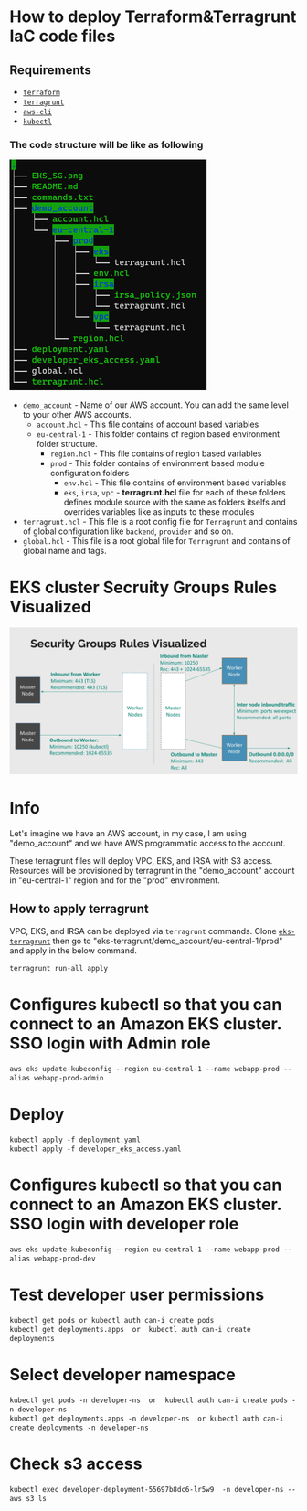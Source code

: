 # How to deploy Terraform&Terragrunt IaC code files

## Requirements

- [`terraform`](https://learn.hashicorp.com/tutorials/terraform/install-cli)
- [`terragrunt`](https://terragrunt.gruntwork.io/docs/getting-started/install/)
- [`aws-cli`](https://docs.aws.amazon.com/cli/latest/userguide/getting-started-install.html)
- [`kubectl`](https://docs.aws.amazon.com/eks/latest/userguide/install-kubectl.html)


### The code structure will be like as following

![Code_Tree](tf_tree.png)

* `demo_account` - Name of our AWS account. You can add the same level to your other AWS accounts.
    * `account.hcl` - This file contains of account based variables
    * `eu-central-1` - This folder contains of region  based environment folder structure. 
      * `region.hcl` - This file contains of region based variables
      * `prod` - This folder contains of environment based module configuration folders
        * `env.hcl` - This file contains of environment based variables
        * `eks`, `irsa`, `vpc`  - **terragrunt.hcl** file for each of these folders defines module source with the same as folders itselfs and overrides variables like as inputs to these modules
* `terragrunt.hcl` - This file is a root config file for `Terragrunt` and contains of global configuration like `backend`, `provider` and so on.
* `global.hcl` - This file is a root global file for `Terragrunt` and contains of global name and tags.


# EKS cluster Secruity Groups Rules Visualized
![Code_Tree](EKS_SG.png)



# Info
Let's imagine we have an AWS account, in my case, I am using "demo_account" and we have  AWS programmatic access to the account.

These terragrunt files will deploy VPC, EKS, and IRSA with S3 access.
Resources will be provisioned by terragrunt in the "demo_account" account in "eu-central-1" region and for the "prod" environment. 
## How to apply terragrunt 

VPC, EKS, and IRSA can be deployed via ```terragrunt``` commands.
Clone [`eks-terragrunt`](https://github.com/rustamsariyev/eks-terragrunt) then go to "eks-terragrunt/demo_account/eu-central-1/prod" and apply in the below command.

``` 
terragrunt run-all apply 
```

# Configures kubectl so that you can connect to an Amazon EKS cluster.  SSO login with Admin role
```
aws eks update-kubeconfig --region eu-central-1 --name webapp-prod --alias webapp-prod-admin
```
# Deploy
```
kubectl apply -f deployment.yaml
kubectl apply -f developer_eks_access.yaml
```
# Configures kubectl so that you can connect to an Amazon EKS cluster. SSO login with developer role
```
aws eks update-kubeconfig --region eu-central-1 --name webapp-prod --alias webapp-prod-dev
```
# Test developer user permissions
```
kubectl get pods or kubectl auth can-i create pods
kubectl get deployments.apps  or  kubectl auth can-i create deployments
```
# Select developer namespace
```
kubectl get pods -n developer-ns  or  kubectl auth can-i create pods -n developer-ns
kubectl get deployments.apps -n developer-ns  or kubectl auth can-i create deployments -n developer-ns
```
# Check s3 access
```               pod_name
kubectl exec developer-deployment-55697b8dc6-lr5w9  -n developer-ns -- aws s3 ls
```